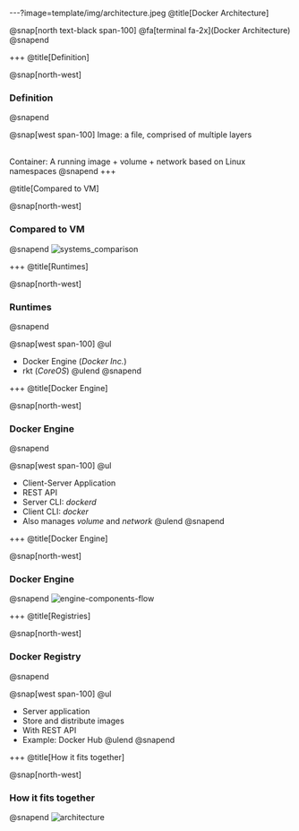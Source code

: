 ---?image=template/img/architecture.jpeg
@title[Docker Architecture]

@snap[north text-black span-100]
@fa[terminal fa-2x](Docker Architecture)
@snapend

+++
@title[Definition]

@snap[north-west]
### Definition
@snapend

@snap[west span-100]
Image: a file, comprised of multiple layers<br/><br/>

Container: A running image + volume + network based on Linux namespaces
@snapend
+++

@title[Compared to VM]

@snap[north-west]
### Compared to VM
@snapend
![systems_comparison](template/img/systems_comparison.jpg)

+++
@title[Runtimes]

@snap[north-west]
### Runtimes
@snapend

@snap[west span-100]
@ul[](false)
- Docker Engine (_Docker Inc._)
- rkt (_CoreOS_)
@ulend
@snapend

+++
@title[Docker Engine]

@snap[north-west]
### Docker Engine
@snapend

@snap[west span-100]
@ul[](false)
- Client-Server Application
- REST API
- Server CLI: _dockerd_
- Client CLI: _docker_
- Also manages _volume_ and _network_
@ulend
@snapend

+++
@title[Docker Engine]

@snap[north-west]
### Docker Engine
@snapend
![engine-components-flow](template/img/engine-components-flow.png)

+++
@title[Registries]

@snap[north-west]
### Docker Registry
@snapend

@snap[west span-100]
@ul[](false)
- Server application
- Store and distribute images
- With REST API
- Example: Docker Hub
@ulend
@snapend

+++
@title[How it fits together]

@snap[north-west]
### How it fits together
@snapend
![architecture](template/img/architecture.png)
